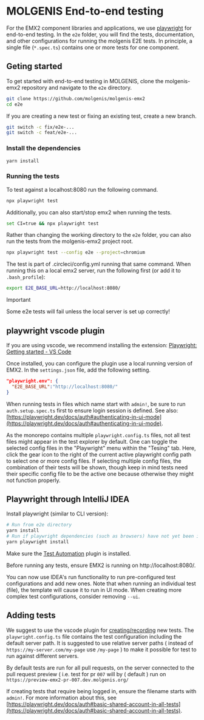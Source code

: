 # MOLGENIS End-to-end testing

For the EMX2 component libraries and applications, we use [playwright](https://playwright.dev) for end-to-end testing. In the `e2e` folder, you will find the tests, documentation, and other configurations for running the molgenis E2E tests. In principle, a single file (`*.spec.ts`) contains one or more tests for one component.

## Geting started

To get started with end-to-end testing in MOLGENIS, clone the molgenis-emx2 repository and navigate to the `e2e` directory.

```bash
git clone https://github.com/molgenis/molgenis-emx2
cd e2e
```

If you are creating a new test or fixing an existing test, create a new branch.

```bash
git switch -c fix/e2e-...
git switch -c feat/e2e-...
```

### Install the dependencies

```bash
yarn install
```

### Running the tests

To test against a localhost:8080 run the following command.

```bash
npx playwright test
```

Additionally, you can also start/stop emx2 when running the tests.

```bash
set CI=true && npx playwright test
```

Rather than changing the working directory to the `e2e` folder, you can also run the tests from the molgenis-emx2 project root.

```bash
npx playwright test --config e2e --project=chromium
```

The test is part of .circleci/config.yml running that same command. When running this on a local emx2 server, run the following first (or add it to `.bash_profile`):

```bash
export E2E_BASE_URL=http://localhost:8080/
```

> [!IMPORTANT]
> Some e2e tests will fail unless the local server is set up correctly!

## playwright vscode plugin

If you are using vscode, we recommend installing the extension: [Playwright: Getting started - VS Code](https://playwright.dev/docs/getting-started-vscode)

Once installed, you can configure the plugin use a local running version of EMX2. In the `settings.json` file, add the following setting.

```json
"playwright.env": {
  "E2E_BASE_URL":"http://localhost:8080/"
}
```

When running tests in files which name start with `admin!`, be sure to run `auth.setup.spec.ts` first to ensure login session is defined. See also: [https://playwright.dev/docs/auth#authenticating-in-ui-mode](https://playwright.dev/docs/auth#authenticating-in-ui-mode).

As the monorepo contains multiple `playwright.config.ts` files, not all test files might appear in the test explorer by default. One can toggle the selected config files in the "Playwright" menu within the "Tesing" tab. Here, click the gear icon to the right of the current active playwright config path to select one or more config files. If selecting multiple config files, the combination of their tests will be shown, though keep in mind tests need their specific config file to be the active one because otherwise they might not function properly.

## Playwright through IntelliJ IDEA
Install playwright (similar to CLI version):
```bash
# Run from e2e directory 
yarn install
# Run if playwright dependencies (such as browsers) have not yet been installed on this system 
yarn playwright install
```

Make sure the [Test Automation](https://plugins.jetbrains.com/plugin/20175-test-automation) plugin is installed.

Before running any tests, ensure EMX2 is running on http://localhost:8080/.

You can now use IDEA's run functionality to run pre-configured test configurations and add new ones.
Note that when running an individual test (file), the template will cause it to run in UI mode.
When creating more complex test configurations, consider removing `--ui`.


## Adding tests

We suggest to use the vscode plugin for [creating/recording](https://playwright.dev/docs/codegen) new tests. The `playwright.config.ts` file contains the test configuration including the default server path. It is suggested to use relative server paths ( instead of `https://my-server.com/my-page` use `/my-page` ) to make it possible for test to run against different servers.

By default tests are run for all pull requests, on the server connected to the pull request preview ( i.e. test for pr `007` will  by ( default ) run on `https://preview-emx2-pr-007.dev.molgenis.org/`

If creating tests that require being logged in, ensure the filename starts with `admin!`. For more information about this, see [https://playwright.dev/docs/auth#basic-shared-account-in-all-tests](https://playwright.dev/docs/auth#basic-shared-account-in-all-tests).
